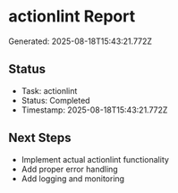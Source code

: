 # actionlint Report

Generated: 2025-08-18T15:43:21.772Z

## Status
- Task: actionlint
- Status: Completed
- Timestamp: 2025-08-18T15:43:21.772Z

## Next Steps
- Implement actual actionlint functionality
- Add proper error handling
- Add logging and monitoring
